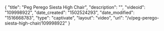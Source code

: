 {
    "title": "Peg Perego Siesta High Chair",
    "description": "",
    "videoid": "109998922",
    "date_created": "1502524293",
    "date_modified": "1516668783",
    "type": "captivate",
    "layout": "video",
    "url": "\/v\/peg-perego-siesta-high-chair\/109998922"
}